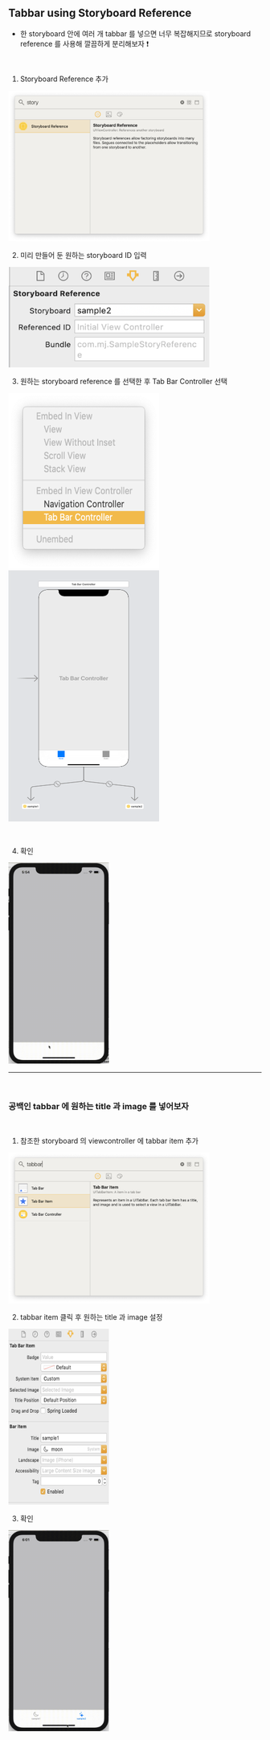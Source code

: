 ## Tabbar using Storyboard Reference 

- 한 storyboard 안에 여러 개 tabbar 를 넣으면 너무 복잡해지므로 storyboard reference 를 사용해 깔끔하게 분리해보자 ❗️

<br/>

1. Storyboard Reference 추가   
<img src="./screenshots/reference03.png" width="400" height="300"> 

<br/>

2. 미리 만들어 둔 원하는 storyboard ID 입력   
<img src="./screenshots/reference05.png" width="400" height="200"> 

<br/>

3. 원하는 storyboard reference 를 선택한 후 Tab Bar Controller 선택

<img src="./screenshots/reference04.png" width="300" height="350"> <img src="./screenshots/reference08.png" width="300" height="500"> 

<br/>


4. 확인

<img src="./screenshots/reference01.gif" width="200" height="400"> 


<br/>

---

<br/>

### 공백인 tabbar 에 원하는 title 과 image 를 넣어보자

<br/>

1. 참조한 storyboard 의 viewcontroller 에 tabbar item 추가   

<img src="./screenshots/reference06.png" width="400" height="300"> 

<br/>

2. tabbar item 클릭 후 원하는 title 과 image 설정

<img src="./screenshots/reference07.png" width="200" height="350"> 

<br/>


3. 확인

<img src="./screenshots/reference02.gif" width="200" height="400"> 

